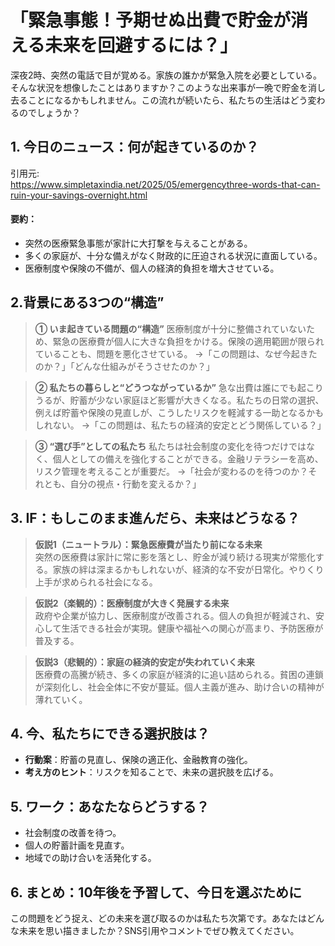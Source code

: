 # 「緊急事態！予期せぬ出費で貯金が消える未来を回避するには？」

深夜2時、突然の電話で目が覚める。家族の誰かが緊急入院を必要としている。そんな状況を想像したことはありますか？このような出来事が一晩で貯金を消し去ることになるかもしれません。この流れが続いたら、私たちの生活はどう変わるのでしょうか？

## 1. 今日のニュース：何が起きているのか？
引用元:  
https://www.simpletaxindia.net/2025/05/emergencythree-words-that-can-ruin-your-savings-overnight.html

#### 要約：
- 突然の医療緊急事態が家計に大打撃を与えることがある。
- 多くの家庭が、十分な備えがなく財政的に圧迫される状況に直面している。
- 医療制度や保険の不備が、個人の経済的負担を増大させている。
  
## 2.背景にある3つの“構造”

> **① いま起きている問題の“構造”**
医療制度が十分に整備されていないため、緊急の医療費が個人に大きな負担をかける。保険の適用範囲が限られていることも、問題を悪化させている。
→「この問題は、なぜ今起きたのか？」「どんな仕組みがそうさせたのか？」

> **② 私たちの暮らしと“どうつながっているか”**
急な出費は誰にでも起こりうるが、貯蓄が少ない家庭ほど影響が大きくなる。私たちの日常の選択、例えば貯蓄や保険の見直しが、こうしたリスクを軽減する一助となるかもしれない。
→「この問題は、私たちの経済的安定とどう関係している？」

> **③ “選び手”としての私たち**
私たちは社会制度の変化を待つだけではなく、個人としての備えを強化することができる。金融リテラシーを高め、リスク管理を考えることが重要だ。
→「社会が変わるのを待つのか？それとも、自分の視点・行動を変えるか？」

## 3. IF：もしこのまま進んだら、未来はどうなる？

> **仮説1（ニュートラル）：緊急医療費が当たり前になる未来**  
> 突然の医療費は家計に常に影を落とし、貯金が減り続ける現実が常態化する。家族の絆は深まるかもしれないが、経済的な不安が日常化。やりくり上手が求められる社会になる。

> **仮説2（楽観的）：医療制度が大きく発展する未来**  
> 政府や企業が協力し、医療制度が改善される。個人の負担が軽減され、安心して生活できる社会が実現。健康や福祉への関心が高まり、予防医療が普及する。

> **仮説3（悲観的）：家庭の経済的安定が失われていく未来**  
> 医療費の高騰が続き、多くの家庭が経済的に追い詰められる。貧困の連鎖が深刻化し、社会全体に不安が蔓延。個人主義が進み、助け合いの精神が薄れていく。

## 4. 今、私たちにできる選択肢は？
- **行動案**：貯蓄の見直し、保険の適正化、金融教育の強化。
- **考え方のヒント**：リスクを知ることで、未来の選択肢を広げる。

## 5. ワーク：あなたならどうする？
- 社会制度の改善を待つ。
- 個人の貯蓄計画を見直す。
- 地域での助け合いを活発化する。

## 6. まとめ：10年後を予習して、今日を選ぶために
この問題をどう捉え、どの未来を選び取るのかは私たち次第です。あなたはどんな未来を思い描きましたか？SNS引用やコメントでぜひ教えてください。